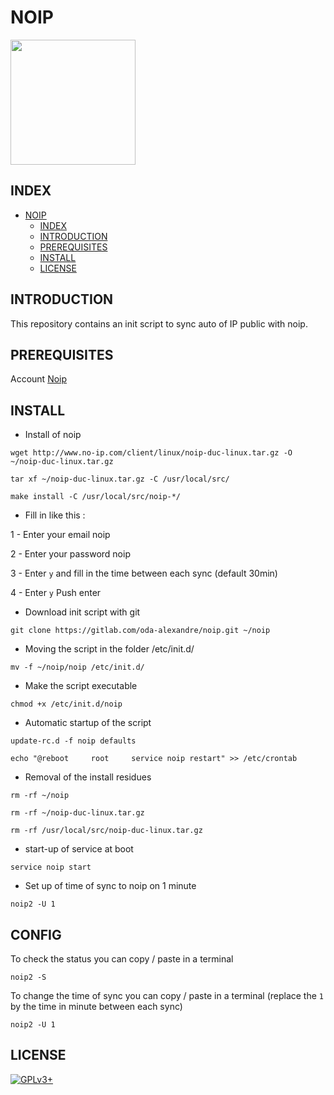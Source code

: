 # NOIP

<img src="https://assets.gitlab-static.net/uploads/-/system/project/avatar/12904460/noip250px.jpg" width="200" height="200"/>

## INDEX

- [NOIP](#noip)
  - [INDEX](#index)
  - [INTRODUCTION](#introduction)
  - [PREREQUISITES](#prerequisites)
  - [INSTALL](#install)
  - [LICENSE](#license)

## INTRODUCTION

This repository contains an init script to sync auto of IP public with noip.

## PREREQUISITES

Account [Noip](https://www.noip.com/)

## INSTALL

- Install of noip

```wget http://www.no-ip.com/client/linux/noip-duc-linux.tar.gz -O ~/noip-duc-linux.tar.gz```

```tar xf ~/noip-duc-linux.tar.gz -C /usr/local/src/```

```make install -C /usr/local/src/noip-*/```

- Fill in like this :

1 - Enter your email noip

2 - Enter your password noip

3 - Enter `y` and fill in the time between each sync (default 30min)

4 - Enter `y` Push enter

- Download init script with git

```git clone https://gitlab.com/oda-alexandre/noip.git ~/noip```

- Moving the script in the folder /etc/init.d/

```mv -f ~/noip/noip /etc/init.d/```

- Make the script executable

```chmod +x /etc/init.d/noip```

- Automatic startup of the script

```update-rc.d -f noip defaults```

```echo "@reboot     root     service noip restart" >> /etc/crontab```

- Removal of the install residues

```rm -rf ~/noip```

```rm -rf ~/noip-duc-linux.tar.gz```

```rm -rf /usr/local/src/noip-duc-linux.tar.gz```

- start-up of service at boot

```service noip start```

- Set up of time of sync to noip on 1 minute

```noip2 -U 1```

## CONFIG

To check the status you can copy / paste in a terminal

```noip2 -S```

To change the time of sync you can copy / paste in a terminal (replace the `1` by the time in minute between each sync)

```noip2 -U 1```

## LICENSE

[![GPLv3+](http://gplv3.fsf.org/gplv3-127x51.png)](https://gitlab.com/oda-alexandre/noip/blob/master/LICENSE)
